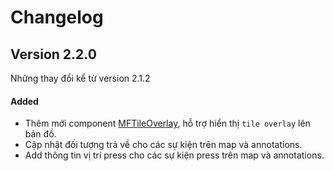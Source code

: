 # Changelog

## Version 2.2.0

Những thay đổi kể từ version 2.1.2

#### Added

- Thêm mới component [MFTileOverlay](guides/tile-overlay.md), hỗ trợ hiển thị `tile overlay` lên bản đồ.
- Cập nhật đối tượng trả về cho các sự kiện trên map và annotations.
- Add thông tin vị trí press cho các sự kiện press trên map và annotations.

<!-- #### Changed -->
<!-- #### Deprecated -->
<!-- #### Removed -->
<!-- #### Fixed -->
<!-- #### Security -->
